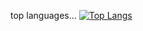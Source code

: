 top languages...
[![Top Langs](https://github-readme-stats.vercel.app/api/top-langs/?username=ninehundred&layout=compact&theme=react)](https://github.com/anuraghazra/github-readme-stats)
